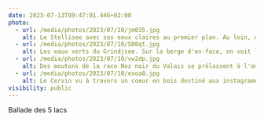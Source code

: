```yaml
---
date: 2023-07-13T09:47:01.446+02:00
photo:
  - url: /media/photos/2023/07/10/jm035.jpg
    alt: Le Stellisee avec ses eaux claires au premier plan. Au loin, on voit le Cervin qui se reflète dans le lac
  - url: /media/photos/2023/07/10/508qt.jpg
    alt: Les eaux verts du Grindjsee. Sur la berge d'en-face, on voit le Cervin entre les sapins
  - url: /media/photos/2023/07/10/vw2dp.jpg
    alt: Des moutons de la race Nez noir du Valais se prélassent à l'ombre des sapins. Au loin, on voit le Cervin avec un nuage blanc qui cache son sommet.
  - url: /media/photos/2023/07/10/exoa8.jpg
    alt: Le Cervin vu à travers un coeur en bois destiné aux instagrameurs qui veulent rendrent jaloux leur followers
visibility: public
---
```


Ballade des 5 lacs
